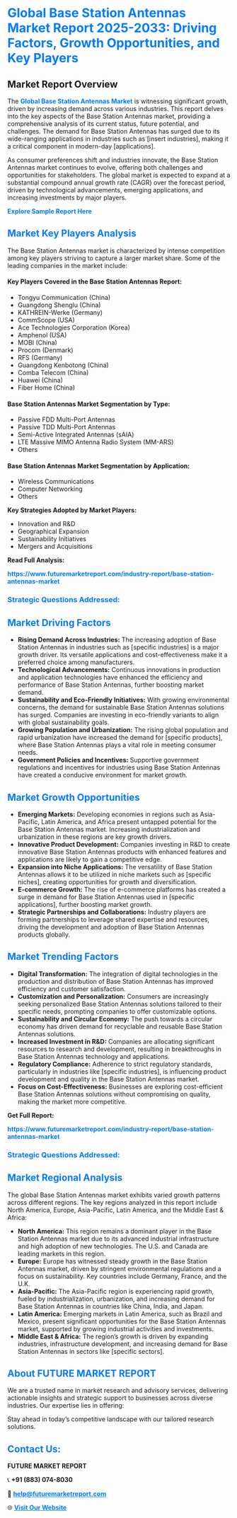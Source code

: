 <h1 style="color: #007BFF;">Global Base Station Antennas Market Report 2025-2033: Driving Factors, Growth Opportunities, and Key Players</h1>

<section id="overview">
<h2>Market Report Overview</h2>
<p>The <a href="https://www.futuremarketreport.com/industry-report/base-station-antennas-market" style="color: #007BFF; text-decoration: none;"><strong>Global Base Station Antennas Market</strong></a> is witnessing significant growth, driven by increasing demand across various industries. This report delves into the key aspects of the Base Station Antennas market, providing a comprehensive analysis of its current status, future potential, and challenges. The demand for Base Station Antennas has surged due to its wide-ranging applications in industries such as [insert industries], making it a critical component in modern-day [applications].</p>
<p>As consumer preferences shift and industries innovate, the Base Station Antennas market continues to evolve, offering both challenges and opportunities for stakeholders. The global market is expected to expand at a substantial compound annual growth rate (CAGR) over the forecast period, driven by technological advancements, emerging applications, and increasing investments by major players.</p>
</section>

<section id="overview">
<p><a href="https://www.futuremarketreport.com/request-sample/reportId=82619" style="color: #007BFF; text-decoration: none;"><strong>Explore Sample Report Here</strong></a></p>
</section>

<section id="key-players">
<h2 style="color: #007BFF;">Market Key Players Analysis</h2>
<p>The Base Station Antennas market is characterized by intense competition among key players striving to capture a larger market share. Some of the leading companies in the market include:</p>
<h4>Key Players Covered in the Base Station Antennas Report:</h4>
<ul><li>Tongyu Communication (China)</li><li>Guangdong Shenglu (China)</li><li>KATHREIN-Werke (Germany)</li><li>CommScope (USA)</li><li>Ace Technologies Corporation (Korea)</li><li>Amphenol (USA)</li><li>MOBI (China)</li><li>Procom (Denmark)</li><li>RFS (Germany)</li><li>Guangdong Kenbotong (China)</li><li>Comba Telecom (China)</li><li>Huawei (China)</li><li>Fiber Home (China)</li></ul>
<h4>Base Station Antennas Market Segmentation by Type:</h4>
<ul><li>Passive FDD Multi-Port Antennas</li><li>Passive TDD Multi-Port Antennas</li><li>Semi-Active Integrated Antennas (sAIA)</li><li>LTE Massive MIMO Antenna Radio System (MM-ARS)</li><li>Others</li></ul>

<h4>Base Station Antennas Market Segmentation by Application:</h4>
<ul><li>Wireless Communications</li><li>Computer Networking</li><li>Others</li></ul>
<p><strong>Key Strategies Adopted by Market Players:</strong></p>
<ul>
<li>Innovation and R&D</li>
<li>Geographical Expansion</li>
<li>Sustainability Initiatives</li>
<li>Mergers and Acquisitions</li>
</ul>
</section>

<section>
<p><strong>Read Full Analysis: </strong></p><a href="https://www.futuremarketreport.com/industry-report/base-station-antennas-market" style="color: #007BFF; text-decoration: none;"><strong>https://www.futuremarketreport.com/industry-report/base-station-antennas-market</strong></a>
<h3 style="color: #007BFF;">Strategic Questions Addressed:</h3>
</section>

<section id="driving-factors">
<h2 style="color: #007BFF;">Market Driving Factors</h2>
<ul>
<li><strong>Rising Demand Across Industries:</strong> The increasing adoption of Base Station Antennas in industries such as [specific industries] is a major growth driver. Its versatile applications and cost-effectiveness make it a preferred choice among manufacturers.</li>
<li><strong>Technological Advancements:</strong> Continuous innovations in production and application technologies have enhanced the efficiency and performance of Base Station Antennas, further boosting market demand.</li>
<li><strong>Sustainability and Eco-Friendly Initiatives:</strong> With growing environmental concerns, the demand for sustainable Base Station Antennas solutions has surged. Companies are investing in eco-friendly variants to align with global sustainability goals.</li>
<li><strong>Growing Population and Urbanization:</strong> The rising global population and rapid urbanization have increased the demand for [specific products], where Base Station Antennas plays a vital role in meeting consumer needs.</li>
<li><strong>Government Policies and Incentives:</strong> Supportive government regulations and incentives for industries using Base Station Antennas have created a conducive environment for market growth.</li>
</ul>
</section>

<section id="growth-opportunities">
<h2 style="color: #007BFF;">Market Growth Opportunities</h2>
<ul>
<li><strong>Emerging Markets:</strong> Developing economies in regions such as Asia-Pacific, Latin America, and Africa present untapped potential for the Base Station Antennas market. Increasing industrialization and urbanization in these regions are key growth drivers.</li>
<li><strong>Innovative Product Development:</strong> Companies investing in R&D to create innovative Base Station Antennas products with enhanced features and applications are likely to gain a competitive edge.</li>
<li><strong>Expansion into Niche Applications:</strong> The versatility of Base Station Antennas allows it to be utilized in niche markets such as [specific niches], creating opportunities for growth and diversification.</li>
<li><strong>E-commerce Growth:</strong> The rise of e-commerce platforms has created a surge in demand for Base Station Antennas used in [specific applications], further boosting market growth.</li>
<li><strong>Strategic Partnerships and Collaborations:</strong> Industry players are forming partnerships to leverage shared expertise and resources, driving the development and adoption of Base Station Antennas products globally.</li>
</ul>
</section>

<section id="trending-factors">
<h2 style="color: #007BFF;">Market Trending Factors</h2>
<ul>
<li><strong>Digital Transformation:</strong> The integration of digital technologies in the production and distribution of Base Station Antennas has improved efficiency and customer satisfaction.</li>
<li><strong>Customization and Personalization:</strong> Consumers are increasingly seeking personalized Base Station Antennas solutions tailored to their specific needs, prompting companies to offer customizable options.</li>
<li><strong>Sustainability and Circular Economy:</strong> The push towards a circular economy has driven demand for recyclable and reusable Base Station Antennas solutions.</li>
<li><strong>Increased Investment in R&D:</strong> Companies are allocating significant resources to research and development, resulting in breakthroughs in Base Station Antennas technology and applications.</li>
<li><strong>Regulatory Compliance:</strong> Adherence to strict regulatory standards, particularly in industries like [specific industries], is influencing product development and quality in the Base Station Antennas market.</li>
<li><strong>Focus on Cost-Effectiveness:</strong> Businesses are exploring cost-efficient Base Station Antennas solutions without compromising on quality, making the market more competitive.</li>
</ul>
</section>

<section>
<p><strong>Get Full Report: </strong></p><a href="https://www.futuremarketreport.com/industry-report/base-station-antennas-market" style="color: #007BFF; text-decoration: none;"><strong>https://www.futuremarketreport.com/industry-report/base-station-antennas-market</strong></a>
<h3 style="color: #007BFF;">Strategic Questions Addressed:</h3>
</section>


<section id="regional-analysis">
<h2 style="color: #007BFF;">Market Regional Analysis</h2>
<p>The global Base Station Antennas market exhibits varied growth patterns across different regions. The key regions analyzed in this report include North America, Europe, Asia-Pacific, Latin America, and the Middle East & Africa:</p>
<ul>
<li><strong>North America:</strong> This region remains a dominant player in the Base Station Antennas market due to its advanced industrial infrastructure and high adoption of new technologies. The U.S. and Canada are leading markets in this region.</li>
<li><strong>Europe:</strong> Europe has witnessed steady growth in the Base Station Antennas market, driven by stringent environmental regulations and a focus on sustainability. Key countries include Germany, France, and the U.K.</li>
<li><strong>Asia-Pacific:</strong> The Asia-Pacific region is experiencing rapid growth, fueled by industrialization, urbanization, and increasing demand for Base Station Antennas in countries like China, India, and Japan.</li>
<li><strong>Latin America:</strong> Emerging markets in Latin America, such as Brazil and Mexico, present significant opportunities for the Base Station Antennas market, supported by growing industrial activities and investments.</li>
<li><strong>Middle East & Africa:</strong> The region’s growth is driven by expanding industries, infrastructure development, and increasing demand for Base Station Antennas in sectors like [specific sectors].</li>
</ul>
</section>

<footer>
<h2 style="color: #007BFF;">About FUTURE MARKET REPORT</h2>
<p>We are a trusted name in market research and advisory services, delivering actionable insights and strategic support to businesses across diverse industries. Our expertise lies in offering:</p>

<p>Stay ahead in today’s competitive landscape with our tailored research solutions.</p>

<h2 style="color: #007BFF;">Contact Us:</h2>
<p><strong>FUTURE MARKET REPORT</strong></p>
<p>📞 <strong>+91 (883) 074-8030</strong></p>
<p>📧 <strong><a href="mailto:help@futuremarketreport.com" style="color: #007BFF;">help@futuremarketreport.com</a></strong></p>
<p>🌐 <strong><a href="https://www.futuremarketreport.com/" style="color: #007BFF;">Visit Our Website</a></strong></p>
</footer>